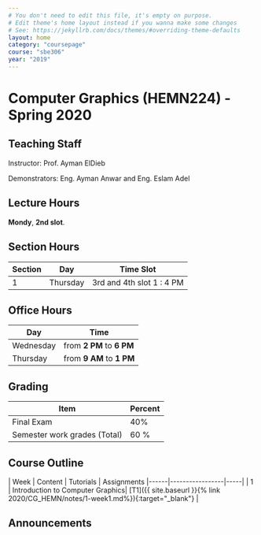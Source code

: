 ```yaml
---
# You don't need to edit this file, it's empty on purpose.
# Edit theme's home layout instead if you wanna make some changes
# See: https://jekyllrb.com/docs/themes/#overriding-theme-defaults
layout: home
category: "coursepage"
course: "sbe306"
year: "2019"
---
```

# Computer  Graphics \(HEMN224\) - Spring 2020

## Teaching Staff

Instructor: Prof. Ayman ElDieb

Demonstrators:  Eng. Ayman Anwar and Eng. Eslam Adel  

## Lecture Hours

**Mondy**, **2nd slot**.

## Section Hours

| Section | Day | Time Slot |
|---------|-----|-----------|
|   1     | Thursday | 3rd and 4th slot  1 : 4 PM |

## Office Hours

| Day | Time |
|-----|-----------|
| Wednesday | from **2 PM** to **6 PM** |
| Thursday | from **9 AM** to **1 PM** |

## Grading

| Item | Percent  |
|-----|-----------|
| Final Exam | 40%  |
| Semester work grades (Total) | 60 % |


## Course Outline

| Week | Content |  Tutorials | Assignments
|------|-----------------|-----|
|   1  | Introduction to Computer Graphics| [T1]({{ site.baseurl }}{% link 2020/CG_HEMN/notes/1-week1.md%}){:target="_blank"} |


## Announcements
